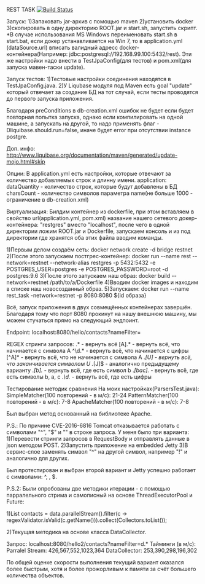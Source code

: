 
REST TASK 
[![Build Status](https://travis-ci.org/Gvo3d/rest_task.svg?branch=master)](https://travis-ci.org/Gvo3d/rest_task/branches)

Запуск:
1)Запаковать jar-архив с помощью maven
2)установить docker
3)скопировать в одну директорию ROOT.jar и start.sh, запустить скрипт. 
*В случае использования MS Windows переименовать start.sh в start.bat, если докер устанавливается на Win 7, то в application.yml (dataSource.url) вписать валидный адресс docker-контейнера(Например: jdbc:postgresql://192.168.99.100:5432/rest). Эти же настройки надо внести в 
TestJpaConfig(для тестов) и pom.xml(для запуска мавен-таски update).



Запуск тестов:
1)Тестовые настройки соединения находятся в TestJpaConfig.java.
2)У Liqubase модуля под Maven есть goal "update" который отвечает за создание БД на тот случай, если тесты проводятся до первого запуска приложения.

Благодаря preConditions в db-creation.xml ошибок не будет если будет повторная попытка запуска, однако если компилировать на одной машине, а запускать на другой, то надо применять флаг -Dliquibase.should.run=false, иначе будет error при отсутствии instance postgre.

Доп. инфо: http://www.liquibase.org/documentation/maven/generated/update-mojo.html#skip



Опции:
В application.yml есть настройки, которые отвечают за количество добавляемых строк и длинну имени.
application:
  dataQuantity - количество строк, которые будут добавлены в БД
  charsCount - количество символов параметра name(не больше 1000 - ограничение в db-creation.xml)



Виртуализация:
Билдим контейнер из dockerfilе,
при этом вставляем в свойство url(application.yml, pom.xml) название нашего сетевого докер-контейнера: "restgres" вместо "localhost", после чего в одной директории ложим ROOT.jar и Dockerfile, запускаем консоль и из под директории где хранятся оба этих файла вводим команды.

1)Первым делом создаём сеть: docker network create -d bridge restnet
2)После этого запускаем постгрес-контейнер: docker run --name rest --network=restnet --network-alias restgres -p 5432:5432 -e POSTGRES_USER=postgres -e POSTGRES_PASSWORD=root -d postgres:9.6
3)После этого запускаем наш образ: docker build --network=restnet /path/to/a/Dockerfile
4)Вводим docker images и находим в списке наш новосозданный образ.
5)Запускаем: docker run --name rest_task -network=restnet -p 8080:8080 ${id образа}

Всё, запуск приложения в двух совмещённых контейнерах завершён. Благодаря тому что порт 8080 прокинут на нашу внешнюю машину, мы можем стучаться прямо на следующий эндпоинт.



Endpoint:
localhost:8080/hello/contacts?nameFilter=



REGEX стринги запросов:
.* - вернуть всё
[A].* - вернуть всё, что начинается с символа А
^\d.* - вернуть всё, что начинается с цифры
[^A]* - вернуть всё, что не начинается с символа А
.*[U] - вернуть всё, что заканчивается символом U
.*[J]$ - аналогично предыдущему варианту
.*[b].* - вернуть всё, где есть символ b
.*[bac].* - вернуть всё, где есть символы b, a, c
.*\d.* - вернуть всё, где есть цифры



Тестирование методик сравнения
На моих настройках(ParsersTest.java):
SimpleMatcher(100 повторений - в м/с): 21-24
PatternMatcher(100 повторений - в м/с): 7-8
ApacheMatcher(100 повторений - в м/с): 7-8

Был выбран метод основанный на библиотеке Apache.



P.S.:
По причине CVE-2016-6816 Tomcat отказывается работать с символами "^", "$" и "\" в строке запроса. У меня было три варианта:
1)Перевести стринги запросов в RequestBody и отправлять данные в json методом POST.
2)Запустить приложение на embedded Jetty
3)В сервис-слое заменять символ "^" на другой символ, например "!" и аналогично для других.

Был протестирован и выбран второй вариант и Jetty успешно работает с символами: ^, \, $.



P.S.2:
Были опробованы две методики итерации - с помощью парралельного стрима и самописный на основе ThreadExecutorPool и Future:

1)List<Contact> contacts = data.parallelStream().filter(c -> regexValidator.isValid(c.getName())).collect(Collectors.toList());

2)Текущая методика на основе класса DataCollector.

Запрос: localhost:8080/hello2/contacts?nameFilter=d.*
Тайминги (в м/с):
Parralel Stream: 426,567,552,1023,364
DataCollector: 253,390,298,196,302

По общей оценке скорости выполнения текущий вариант оказался более быстрым, хотя и более прожорливым к памяти за счёт большего количества объектов.